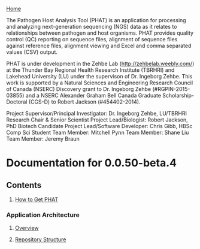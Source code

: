 [Home](https://chgibb.github.io/PHATDocs/)

The Pathogen Host Analysis Tool (PHAT) is an application for processing and analyzing next-generation sequencing (NGS) data as it relates to relationships between pathogen and host organisms. PHAT provides quality control (QC) reporting on sequence files, alignment of sequence files against reference files, alignment viewing and Excel and comma separated values (CSV) output.

PHAT is under development in the Zehbe Lab (http://zehbelab.weebly.com/) at the Thunder Bay Regional Health Research Institute (TBRHRI) and Lakehead University (LU) under the supervison of Dr. Ingeborg Zehbe. This work is supported by a Natural Sciences and Engineering Research Council of Canada (NSERC) Discovery grant to Dr. Ingeborg Zehbe (#RGPIN-2015-03855) and a NSERC Alexander Graham Bell Canada Graduate Scholarship-Doctoral (CGS-D) to Robert Jackson (#454402-2014).

Project Supervisor/Principal Investigator: Dr. Ingeborg Zehbe, LU/TBRHRI Research Chair & Senior Scientist
Project Lead/Biologist: Robert Jackson, PhD Biotech Candidate
Project Lead/Software Developer: Chris Gibb, HBSc Comp Sci Student
Team Member: Mitchell Pynn
Team Member: Shane Liu
Team Member: Jeremy Braun

# Documentation for 0.0.50-beta.4
## Contents
1. [How to Get PHAT](https://chgibb.github.io/PHATDocs/docs/releases/0.0.50-beta.4/howToGetPHAT)

### Application Architecture
1. [Overview](https://chgibb.github.io/PHATDocs/docs/releases/0.0.50-beta.4/archOverview)

2. [Repository Structure](https://chgibb.github.io/PHATDocs/docs/releases/0.0.50-beta.4/repoStructure)